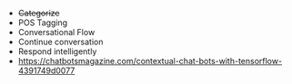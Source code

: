 - ~~Categorize~~
- POS Tagging
- Conversational Flow
- Continue conversation
- Respond intelligently
- https://chatbotsmagazine.com/contextual-chat-bots-with-tensorflow-4391749d0077
